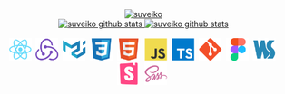 <!-- HEARER -->

<!-- /HEARER -->

<!-- ./STAT -->
<div align="center">
    <a href="https://skyline.github.com/suveiko/2022">
        <img src="https://github-readme-streak-stats.herokuapp.com/?user=suveiko&hide_border=true&stroke=888&ring=494&fire=D70&currStreakNum=D70&sideNums=888&dates=888&sideLabels=888&currStreakLabel=494&background=0000"
             title="suveiko" 
             alt="suveiko"
             width="60%"/>
    </a>
</div>
<div align="center">
    <a href="https://github.com/suveiko?tab=repositories">
        <img src="https://github-readme-stats.vercel.app/api?username=suveiko&show_icons=true&count_private=true&hide_border=true&title_color=494&text_color=888&icon_color=494&bg_color=0000"
             title="suveiko github repositories" 
             alt="suveiko github stats"
             width="49%"/>
    </a>
    <a href="https://github.com/suveiko?tab=repositories">
        <img src="https://github-readme-stats.vercel.app/api/top-langs/?username=suveiko&&layout=compact&hide_border=true&title_color=494&text_color=888&bg_color=0000"
             title="suveiko github repositories"
             alt="suveiko github stats"
             width="41%"/>
    </a>
</div>
<!-- ./STATS  -->

<br/>

<div align="center">
    <a href="https://reactjs.org/">
        <img src="https://github.com/devicons/devicon/blob/master/icons/react/react-original.svg"
             title="React" alt="React"
             width="40" height="40"/></a>&nbsp;
    <a href="https://redux.js.org/">
        <img src="https://github.com/devicons/devicon/blob/master/icons/redux/redux-original.svg"
             title="Redux" alt="Redux "
             width="40" height="40"/></a>&nbsp;
    <a href="https://mui.com/">
        <img src="https://github.com/devicons/devicon/blob/master/icons/materialui/materialui-original.svg"
             title="Material UI" alt="Material UI"
             width="40" height="40"/></a>&nbsp;
    <a href="https://en.wikipedia.org/wiki/CSS">
        <img src="https://github.com/devicons/devicon/blob/master/icons/css3/css3-original.svg"
             title="CSS3" alt="CSS"
             width="40" height="40"/></a>&nbsp;
    <a href="https://en.wikipedia.org/wiki/HTML">
        <img src="https://github.com/devicons/devicon/blob/master/icons/html5/html5-original.svg"
             title="HTML5" alt="HTML"
             width="40" height="40"/></a>&nbsp;
    <a href="https://en.wikipedia.org/wiki/JavaScript">
        <img src="https://github.com/devicons/devicon/blob/master/icons/javascript/javascript-original.svg"
             title="JavaScript" alt="JavaScript"
             width="40" height="40"/></a>&nbsp;
    <a href="https://www.typescriptlang.org/">
        <img src="https://github.com/devicons/devicon/blob/master/icons/typescript/typescript-original.svg"
             title="TypeScript" alt="TypeScript"
             width="40" height="40"/></a>&nbsp;
    <a href="https://git-scm.com/">
        <img src="https://github.com/devicons/devicon/blob/master/icons/git/git-original.svg"
             title="Git" alt="Git"
             width="40" height="40"/></a>&nbsp;
    <a href="https://www.figma.com">
        <img src="https://github.com/devicons/devicon/blob/master/icons/figma/figma-original.svg"
             title="Figma" alt="Figma"
             width="40" height="40"/></a>&nbsp;
    <a href="https://www.jetbrains.com/webstorm/">
    <img src="https://github.com/devicons/devicon/blob/master/icons/webstorm/webstorm-plain.svg"
         title="WebStorm" alt="WebStorm"
         width="40" height="40"/></a>&nbsp;
    <a href="https://storybook.js.org/">
    <img src="https://github.com/devicons/devicon/blob/master/icons/storybook/storybook-original.svg"
         title="StoryBook" alt="StoryBook"
         width="40" height="40"/></a>&nbsp;
    <a href="https://sass-lang.com/">
    <img src="https://github.com/devicons/devicon/blob/master/icons/sass/sass-original.svg"
         title="Sass" alt="Sass"
         width="40" height="40"/></a>&nbsp;
         
</div>

